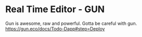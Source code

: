 # Real Time Editor - GUN

Gun is awesome, raw and powerful. Gotta be careful with gun.
https://gun.eco/docs/Todo-Dapp#step=Deploy
